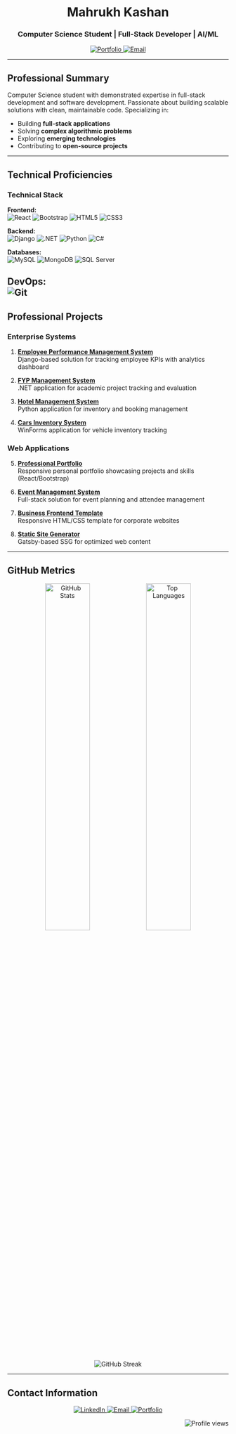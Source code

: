 <h1 align="center">Mahrukh Kashan</h1>
<h3 align="center">Computer Science Student | Full-Stack Developer | AI/ML </h3>

<p align="center">
  <a href="https://mahrukhkashan.github.io/mahrukhkashan-portfolio/" target="_blank">
    <img src="https://img.shields.io/badge/View_Portfolio-000000?style=for-the-badge&logo=react&logoColor=green" alt="Portfolio"/>
  </a>
  <a href="mailto:mahrukhkashan2004@gmail.com">
    <img src="https://img.shields.io/badge/Contact_Me-D14836?style=for-the-badge&logo=gmail&logoColor=white" alt="Email"/>
  </a>
</p>

---

## Professional Summary

Computer Science student with demonstrated expertise in full-stack development and software development. Passionate about building scalable solutions with clean, maintainable code. Specializing in:

- Building **full-stack applications**
- Solving **complex algorithmic problems**
- Exploring **emerging technologies**
- Contributing to **open-source projects**

---

## Technical Proficiencies

### Technical Stack
**Frontend:**  
![React](https://img.shields.io/badge/React-20232A?logo=react&logoColor=61DAFB)
![Bootstrap](https://img.shields.io/badge/Bootstrap-7952B3?logo=bootstrap&logoColor=white)
![HTML5](https://img.shields.io/badge/HTML5-E34F26?logo=html5&logoColor=white)
![CSS3](https://img.shields.io/badge/CSS3-1572B6?logo=css3&logoColor=white)

**Backend:**  
![Django](https://img.shields.io/badge/Django-092E20?logo=django&logoColor=white)
![.NET](https://img.shields.io/badge/.NET-512BD4?logo=dotnet&logoColor=white)
![Python](https://img.shields.io/badge/Python-3776AB?logo=python&logoColor=white)
![C#](https://img.shields.io/badge/C%23-239120?logo=c-sharp&logoColor=white)

**Databases:**  
![MySQL](https://img.shields.io/badge/MySQL-4479A1?logo=mysql&logoColor=white)
![MongoDB](https://img.shields.io/badge/MongoDB-47A248?logo=mongodb&logoColor=white)
![SQL Server](https://img.shields.io/badge/SQL%20Server-CC2927?logo=microsoft-sql-server&logoColor=white)

**DevOps:**  
![Git](https://img.shields.io/badge/Git-F05032?logo=git&logoColor=white)
---

## Professional Projects

### Enterprise Systems
1. **[Employee Performance Management System](https://github.com/mahrukhkashan/EPMS)**  
   Django-based solution for tracking employee KPIs with analytics dashboard

2. **[FYP Management System](https://github.com/mahrukhkashan/FYP_Management_System_-.NET-Project-)**  
   .NET application for academic project tracking and evaluation

3. **[Hotel Management System](https://github.com/mahrukhkashan/Hotel-Management-System-in-Python)**  
   Python application for inventory and booking management

4. **[Cars Inventory System](https://github.com/mahrukhkashan/Cars_Inventory_system-.NET-)**  
   WinForms application for vehicle inventory tracking

### Web Applications

5. **[Professional Portfolio](https://mahrukhkashan.github.io/mahrukhkashan-portfolio/)**  
   Responsive personal portfolio showcasing projects and skills (React/Bootstrap)

6. **[Event Management System]((https://github.com/mahrukhkashan/Event-Ticketing-Platform))**  
   Full-stack solution for event planning and attendee management

7. **[Business Frontend Template](https://github.com/mahrukhkashan/Basic-Business-FrontEnd)**  
   Responsive HTML/CSS template for corporate websites

8. **[Static Site Generator](https://github.com/mahrukhkashan/SSG-gatsby)**  
   Gatsby-based SSG for optimized web content

---

## GitHub Metrics

<p align="center">
  <img width="45%" src="https://github-readme-stats.vercel.app/api?username=mahrukhkashan&show_icons=true&theme=merko&hide_border=true&count_private=true" alt="GitHub Stats"/>
  <img width="45%" src="https://github-readme-stats.vercel.app/api/top-langs/?username=mahrukhkashan&layout=compact&theme=merko&hide_border=true&langs_count=6" alt="Top Languages"/>
</p>

<p align="center">
  <img src="https://github-readme-streak-stats.herokuapp.com/?user=mahrukhkashan&theme=merko&hide_border=true" alt="GitHub Streak"/>
</p>

---

## Contact Information

<p align="center">
  <a href="https://www.linkedin.com/in/mahrukh-kashan" target="_blank">
    <img src="https://img.shields.io/badge/LinkedIn-0077B5?style=for-the-badge&logo=linkedin&logoColor=white" alt="LinkedIn"/>
  </a>
  <a href="mailto:mahrukhkashan2004@gmail.com">
    <img src="https://img.shields.io/badge/Email-D14836?style=for-the-badge&logo=gmail&logoColor=white" alt="Email"/>
  </a>
  <a href="https://mahrukhkashan.github.io/mahrukhkashan-portfolio/" target="_blank">
    <img src="https://img.shields.io/badge/Portfolio-000000?style=for-the-badge&logo=react&logoColor=white" alt="Portfolio"/>
  </a>
</p>

<p align="right">
  <img src="https://komarev.com/ghpvc/?username=mahrukhkashan&label=Profile%20views&color=0e75b6&style=flat" alt="Profile views"/>
</p>
